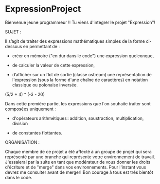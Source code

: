 # ExpressionProject

Bienvenue jeune programmeur !!
Tu viens d'integrer le projet "Expression"!


SUJET : 

Il s’agit de traiter des expressions mathématiques simples de la forme ci-dessous en permettant de : 

- créer en mémoire ("en dur dans le code") une expression quelconque, 

- de calculer la valeur de cette expression, 

- d’afficher sur un flot de sortie (classe ostream) une représentation de l'expression (sous la forme d'une chaîne de caractères) en notation classique ou polonaise inversée. 

(5/2 + 4) * (-3 - 20) 

 

Dans cette première partie, les expressions que l'on souhaite traiter sont composées uniquement : 

- d'opérateurs arithmétiques : addition, soustraction, multiplication, division 

- de constantes flottantes.

ORGANISATION :

Chaque membre de ce projet a été affecté à un groupe de projet qui sera représenté par une branche qui représente votre environnement de travail.
J'essaierai par la suite en tant que modérateur de vous donner les droits d'écriture et de "merge" dans vos environnements.
Pour l'instant vous devrez me consulter avant de merger!
Bon courage à tous est très bientôt dans le code.